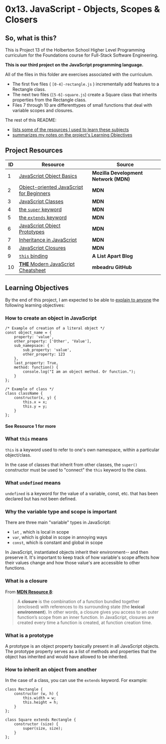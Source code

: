 # 0x13. JavaScript - Objects, Scopes & Closers

## So, what is this?

This is Project 13 of the Holberton School Higher Level Programming curriculum for the Foundations course for Full-Stack Software Engineering.

**This is our third project on the JavaScript programming language.**

All of the files in this folder are exercises associated with the curriculum.
* The first five files ( `[0-4]-rectangle.js` ) incrementally add features to a Rectangle class.
* The next two files (`[5-6]-square.js`) create a Square class that inherits properties from the Rectangle class.
* Files 7 through 10 are differenttypes of small functions that deal with variable scopes and closures.

The rest of this README:
* [lists some of the resources I used to learn these subjects](#project-resources)
* [summarizes my notes on the project's Learning Objectives](#learning-objectives)


## Project Resources
|ID|Resource  | Source
|--|--|--|
|1 | [JavaScript Object Basics](https://developer.mozilla.org/en-US/docs/Learn/JavaScript/Objects/Basics) | **Mozilla Development Network (MDN)**
|2 | [Object-oriented JavaScript for Beginners](https://developer.mozilla.org/en-US/docs/Learn/JavaScript/Objects/Object-oriented_JS) |**MDN**|
|3 | [JavaScript Classes](https://developer.mozilla.org/en-US/docs/Web/JavaScript/Reference/Classes) | **MDN** |
|4 | [the `super` keyword](https://developer.mozilla.org/en-US/docs/Web/JavaScript/Reference/Classes) | **MDN** |
|5 | [the `extends` keyword](https://developer.mozilla.org/en-US/docs/Web/JavaScript/Reference/Classes/extends) | **MDN**
|6 | [JavaScript Object Prototypes](https://developer.mozilla.org/en-US/docs/Learn/JavaScript/Objects/Object_prototypes) | **MDN** |
|7 | [Inheritance in JavaScript](https://developer.mozilla.org/en-US/docs/Learn/JavaScript/Objects/Inheritance) | **MDN** |
|8 | [JavaScript Closures](https://developer.mozilla.org/en-US/docs/Web/JavaScript/Closures) | **MDN** |
|9 | [`this` binding](https://alistapart.com/article/getoutbindingsituations/) | **A List Apart Blog** |
|10 | [**THE** Modern JavaScript Cheatsheet](https://github.com/mbeaudru/modern-js-cheatsheet) | **mbeadru GitHub**


## Learning Objectives

By the end of this project, I am expected to be able to [explain to anyone](https://intranet.hbtn.io/rltoken/JeG-kC426HCi3zYomikQvw "explain to anyone") the following learning objectives:

### How to create an object in JavaScript
```
/* Example of creation of a literal object */
const object_name = {
	property: 'value',
	other_property: ['Other', 'Value'],
	sub_namepsace: {
		sub_property: 'value',
		other_property: 123
	},
	last_property: True,
	method: function() {
		console.log("I am an object method. Or function.");
	}
};

/* Example of class */
class className {
	constructor(x, y) {
		this.x = x;
		this.y = y;
	}
};
```
#### See Resource 1 for more

### What  `this`  means
`this` is a keyword used to refer to one's own namespace, within a particular object/class. 

In the case of classes that inherit from other classes, the `super()` constructor must be used to "connect" the `this` keyword to the class.

### What  `undefined`  means
`undefined` is a keyword for the value of a variable, const, etc. that has been declared but has not been defined.

### Why the variable type and scope is important

There are three main "variable"  types in JavaScript:

 - `let` , which is local in scope
 - `var`, which is global in scope in annoying ways
 - `const`, which is constant and global in scope

In JavaScript, instantiated objects inherit their environment-- and then preserve it. It's important to keep track of how variable's scope affects how their values change and how those value's are accessible to other functions.


### What is a closure
From [**MDN Resource 8**](#project-resources):
> A **closure** is the combination of a function bundled together (enclosed) with references to its surrounding state (the **lexical environment**). In other words, a closure gives you access to an outer function’s scope from an inner function. In JavaScript, closures are created every time a function is created, at function creation time.


### What is a prototype
A prototype is an object property basically present in all JavaScript objects. The prototype property serves as a list of methods and properties that the object has inherited and would have allowed to be inherited.

### How to inherit an object from another

In the case of a class, you can use the `extends` keyword. For example:
```
class Rectangle {
	constructor (w, h) {
		this.width = w;
		this.height = h;
	}
};

class Square extends Rectangle {
	constructor (size) {
		super(size, size);
	}
};
```
